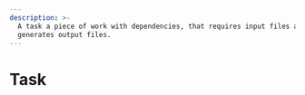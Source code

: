 ```yaml
---
description: >-
  A task a piece of work with dependencies, that requires input files and
  generates output files.
---
```


# Task

